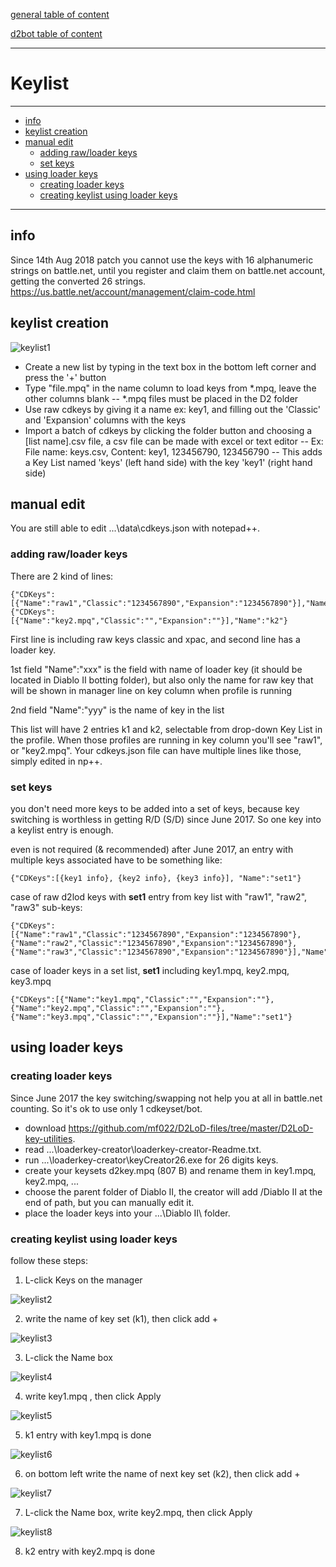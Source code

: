 [general table of content](https://github.com/blizzhackers/documentation/#diablo-2-botting-system)

[d2bot table of content](https://github.com/blizzhackers/documentation/tree/master/d2bot/#d2bot)

---

# Keylist

---

* [info](#info)
* [keylist creation](#keylist-creation)
* [manual edit](#manual-edit)
	* [adding raw/loader keys](#adding-raw-loader-keys)
	* [set keys](#set-keys)
* [using loader keys](#using-loader-keys)
	* [creating loader keys](#creating-loader-keys)
	* [creating keylist using loader keys](#creating-keylist-using-loader-keys)

---

## info
Since 14th Aug 2018 patch you cannot use the keys with 16 alphanumeric strings on battle.net, until you register and claim them on battle.net account, getting the converted 26 strings. https://us.battle.net/account/management/claim-code.html

## keylist creation
![keylist1](assets/d2bot-keylist1.jpg)

* Create a new list by typing in the text box in the bottom left corner and press the '+' button
* Type "file.mpq" in the name column to load keys from *.mpq, leave the other columns blank -- *.mpq files must be placed in the D2 folder
* Use raw cdkeys by giving it a name ex: key1, and filling out the 'Classic' and 'Expansion' columns with the keys
* Import a batch of cdkeys by clicking the folder button and choosing a [list name].csv file, a csv file can be made with excel or text editor -- Ex: File name: keys.csv, Content: key1, 123456790, 123456790 -- This adds a Key List named 'keys' (left hand side) with the key 'key1' (right hand side)

## manual edit 
You are still able to edit ...\data\cdkeys.json with notepad++.

### adding raw/loader keys
There are 2 kind of lines:
```
{"CDKeys":[{"Name":"raw1","Classic":"1234567890","Expansion":"1234567890"}],"Name":"k1"}
{"CDKeys":[{"Name":"key2.mpq","Classic":"","Expansion":""}],"Name":"k2"}
```
First line is including raw keys classic and xpac, and second line has a loader key.

1st field "Name":"xxx" is the field with name of loader key (it should be located in Diablo II botting folder), but also only the name for raw key that will be shown in manager line on key column when profile is running

2nd field "Name":"yyy" is the name of key in the list

This list will have 2 entries k1 and k2, selectable from drop-down Key List in the profile. When those profiles are running in key column you'll see "raw1", or "key2.mpq".
Your cdkeys.json file can have multiple lines like those, simply edited in np++.

### set keys
you don't need more keys to be added into a set of keys, because key switching is worthless in getting R/D (S/D) since June 2017. So one key into a keylist entry is enough.

even is not required (& recommended) after June 2017, an entry with multiple keys associated have to be something like:
```
{"CDKeys":[{key1 info}, {key2 info}, {key3 info}], "Name":"set1"}
```
case of raw d2lod keys with **set1** entry from key list with "raw1", "raw2", "raw3" sub-keys:
```
{"CDKeys":[{"Name":"raw1","Classic":"1234567890","Expansion":"1234567890"}, {"Name":"raw2","Classic":"1234567890","Expansion":"1234567890"}, {"Name":"raw3","Classic":"1234567890","Expansion":"1234567890"}],"Name":"set1"}
```

case of loader keys in a set list, **set1** including key1.mpq, key2.mpq, key3.mpq
```
{"CDKeys":[{"Name":"key1.mpq","Classic":"","Expansion":""},{"Name":"key2.mpq","Classic":"","Expansion":""},{"Name":"key3.mpq","Classic":"","Expansion":""}],"Name":"set1"}
```
## using loader keys

### creating loader keys

Since June 2017 the key switching/swapping not help you at all in battle.net counting. So it's ok to use only 1 cdkeyset/bot.

* download https://github.com/mf022/D2LoD-files/tree/master/D2LoD-key-utilities.
* read ...\loaderkey-creator\loaderkey-creator-Readme.txt.
* run ...\loaderkey-creator\keyCreator26.exe for 26 digits keys.
* create your keysets d2key.mpq (807 B) and rename them in key1.mpq, key2.mpq, ...
* choose the parent folder of Diablo II, the creator will add /Diablo II at the end of path, but you can manually edit it.
* place the loader keys into your ...\Diablo II\ folder.

### creating keylist using loader keys

follow these steps:
1. L-click Keys on the manager 

![keylist2](assets/d2bot-keylist2.png)

2. write the name of key set (k1), then click add \+ 

![keylist3](assets/d2bot-keylist3.png)

3. L-click the Name box 

![keylist4](assets/d2bot-keylist4.png)

4. write key1.mpq , then click Apply 

![keylist5](assets/d2bot-keylist5.png)

5. k1 entry with key1.mpq is done 

![keylist6](assets/d2bot-keylist6.png)

6. on bottom left write the name of  next key set (k2), then click add \+ 

![keylist7](assets/d2bot-keylist7.png)

7. L-click the Name box, write key2.mpq, then click Apply 

![keylist8](assets/d2bot-keylist8.png)

8. k2 entry with key2.mpq is done

